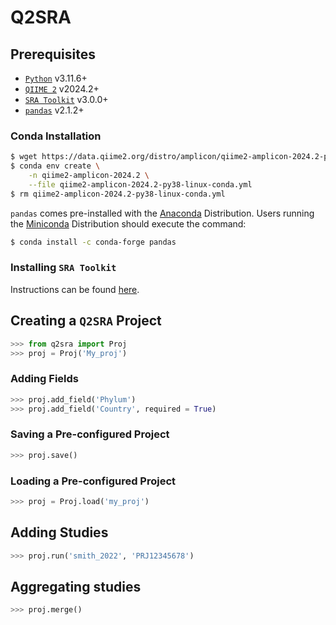 # Q2SRA

## Prerequisites
- [`Python`](https://www.python.org/downloads/release/python-3116/) v3.11.6+
- [`QIIME 2`](https://qiime2.org/) v2024.2+
- [`SRA Toolkit`](https://hpc.nih.gov/apps/sratoolkit.html) v3.0.0+
- [`pandas`](https://pypi.org/project/pandas/) v2.1.2+

### Conda Installation

```bash
$ wget https://data.qiime2.org/distro/amplicon/qiime2-amplicon-2024.2-py38-linux-conda.yml
$ conda env create \
    -n qiime2-amplicon-2024.2 \
    --file qiime2-amplicon-2024.2-py38-linux-conda.yml
$ rm qiime2-amplicon-2024.2-py38-linux-conda.yml
```

`pandas` comes pre-installed with the [Anaconda](https://docs.anaconda.com/free/anaconda/index.html) Distribution. Users running the [Miniconda](https://docs.anaconda.com/free/miniconda/) Distribution should execute the command:
```bash
$ conda install -c conda-forge pandas
```

### Installing `SRA Toolkit`
Instructions can be found [here](https://github.com/ncbi/sra-tools/wiki/01.-Downloading-SRA-Toolkit).


## Creating a `Q2SRA` Project
```python
>>> from q2sra import Proj
>>> proj = Proj('My_proj')
```

### Adding Fields
```python
>>> proj.add_field('Phylum')
>>> proj.add_field('Country', required = True)
```

### Saving a Pre-configured Project
```python
>>> proj.save()
```

### Loading a Pre-configured Project
```python
>>> proj = Proj.load('my_proj')
```


## Adding Studies
```python
>>> proj.run('smith_2022', 'PRJ12345678')
```


## Aggregating studies
```python
>>> proj.merge()
```